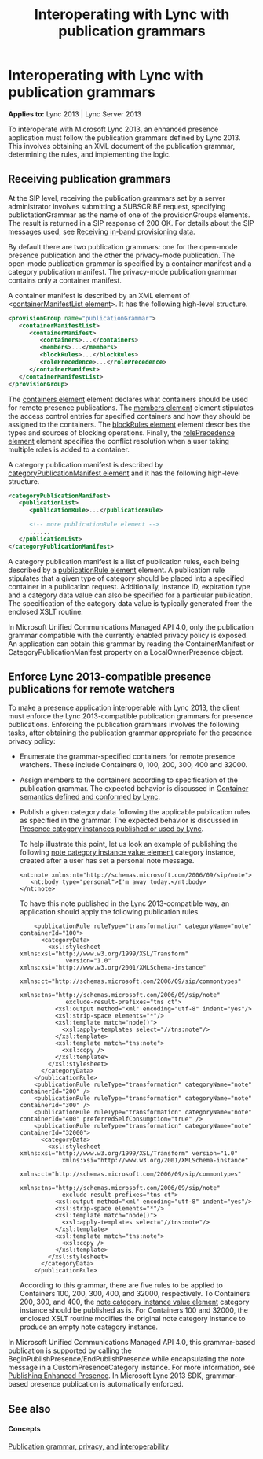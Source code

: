 ﻿---
title: Interoperating with Lync with publication grammars
TOCTitle: Interoperating with Lync with publication grammars
ms:assetid: 2f3cfcf4-2aa3-44c8-8ca7-9413f13e040b
ms:mtpsurl: https://msdn.microsoft.com/en-us/library/Dn454681(v=office.15)
ms:contentKeyID: 57093215
ms.date: 07/24/2014
mtps_version: v=office.15
dev_langs:
- xml
---

# Interoperating with Lync with publication grammars


**Applies to:** Lync 2013 | Lync Server 2013

To interoperate with Microsoft Lync 2013, an enhanced presence application must follow the publication grammars defined by Lync 2013. This involves obtaining an XML document of the publication grammar, determining the rules, and implementing the logic.

## Receiving publication grammars

At the SIP level, receiving the publication grammars set by a server administrator involves submitting a SUBSCRIBE request, specifying publictationGrammar as the name of one of the provisionGroups elements. The result is returned in a SIP response of 200 OK. For details about the SIP messages used, see [Receiving in-band provisioning data](receiving-in-band-provisioning-data.md).

By default there are two publication grammars: one for the open-mode presence publication and the other the privacy-mode publication. The open-mode publication grammar is specified by a container manifest and a category publication manifest. The privacy-mode publication grammar contains only a container manifest.

A container manifest is described by an XML element of \<[containerManifestList element](containermanifestlist-element.md)\>. It has the following high-level structure.

``` xml
<provisionGroup name="publicationGrammar">
   <containerManifestList>
      <containerManifest>
         <containers>...</containers>
         <members>...</members>
         <blockRules>...</blockRules>
         <rolePrecedence>...</rolePrecedence>
      </containerManifest>
   </containerManifestList>
</provisionGroup>
```

The [containers element](containers-element.md) element declares what containers should be used for remote presence publications. The [members element](members-element.md) element stipulates the access control entries for specified containers and how they should be assigned to the containers. The [blockRules element](blockrules-element.md) element describes the types and sources of blocking operations. Finally, the [rolePrecedence element](roleprecedence-element.md) element specifies the conflict resolution when a user taking multiple roles is added to a container.

A category publication manifest is described by [categoryPublicationManifest element](categorypublicationmanifest-element.md) and it has the following high-level structure.

``` xml
<categoryPublicationManifest>
   <publicationList>
      <publicationRule>...</publicationRule>

      <!-- more publicationRule element -->
      ......
   </publicationList>
</categoryPublicationManifest>
```

A category publication manifest is a list of publication rules, each being described by a [publicationRule element](publicationrule-element.md) element. A publication rule stipulates that a given type of category should be placed into a specified container in a publication request. Additionally, instance ID, expiration type and a category data value can also be specified for a particular publication. The specification of the category data value is typically generated from the enclosed XSLT routine.

In Microsoft Unified Communications Managed API 4.0, only the publication grammar compatible with the currently enabled privacy policy is exposed. An application can obtain this grammar by reading the ContainerManifest or CategoryPublicationManifest property on a LocalOwnerPresence object.

## Enforce Lync 2013-compatible presence publications for remote watchers

To make a presence application interoperable with Lync 2013, the client must enforce the Lync 2013-compatible publication grammars for presence publications. Enforcing the publication grammars involves the following tasks, after obtaining the publication grammar appropriate for the presence privacy policy:

  - Enumerate the grammar-specified containers for remote presence watchers. These include Containers 0, 100, 200, 300, 400 and 32000.

  - Assign members to the containers according to specification of the publication grammar. The expected behavior is discussed in [Container semantics defined and conformed by Lync](container-semantics-defined-and-conformed-by-lync.md).

  - Publish a given category data following the applicable publication rules as specified in the grammar. The expected behavior is discussed in [Presence category instances published or used by Lync](presence-category-instances-published-or-used-by-lync.md).
    
    To help illustrate this point, let us look an example of publishing the following [note category instance value element](note-category-instance-value-element.md) category instance, created after a user has set a personal note message.
    
        <nt:note xmlns:nt="http://schemas.microsoft.com/2006/09/sip/note">
           <nt:body type="personal">I'm away today.</nt:body>
        </nt:note>
    
    To have this note published in the Lync 2013-compatible way, an application should apply the following publication rules.
    
    ``` 
        <publicationRule ruleType="transformation" categoryName="note" containerId="100">
          <categoryData>
            <xsl:stylesheet xmlns:xsl="http://www.w3.org/1999/XSL/Transform" 
                 version="1.0" xmlns:xsi="http://www.w3.org/2001/XMLSchema-instance" 
                 xmlns:ct="http://schemas.microsoft.com/2006/09/sip/commontypes" 
                 xmlns:tns="http://schemas.microsoft.com/2006/09/sip/note" 
                 exclude-result-prefixes="tns ct"> 
              <xsl:output method="xml" encoding="utf-8" indent="yes"/> 
              <xsl:strip-space elements="*"/> 
              <xsl:template match="node()"> 
                <xsl:apply-templates select="//tns:note"/> 
              </xsl:template> 
              <xsl:template match="tns:note"> 
                <xsl:copy /> 
              </xsl:template> 
            </xsl:stylesheet>
          </categoryData> 
        </publicationRule>
        <publicationRule ruleType="transformation" categoryName="note" containerId="200" /> 
        <publicationRule ruleType="transformation" categoryName="note" containerId="300" /> 
        <publicationRule ruleType="transformation" categoryName="note" containerId="400" preferredSelfConsumption="true" /> 
        <publicationRule ruleType="transformation" categoryName="note" containerId="32000">
          <categoryData>
            <xsl:stylesheet xmlns:xsl="http://www.w3.org/1999/XSL/Transform" version="1.0" 
                xmlns:xsi="http://www.w3.org/2001/XMLSchema-instance" 
                xmlns:ct="http://schemas.microsoft.com/2006/09/sip/commontypes" 
                xmlns:tns="http://schemas.microsoft.com/2006/09/sip/note" 
                exclude-result-prefixes="tns ct"> 
              <xsl:output method="xml" encoding="utf-8" indent="yes"/> 
              <xsl:strip-space elements="*"/> 
              <xsl:template match="node()"> 
                <xsl:apply-templates select="//tns:note"/> 
              </xsl:template> 
              <xsl:template match="tns:note"> 
                <xsl:copy /> 
              </xsl:template> 
            </xsl:stylesheet>
          </categoryData> 
        </publicationRule>
    ```
    
    According to this grammar, there are five rules to be applied to Containers 100, 200, 300, 400, and 32000, respectively. To Containers 200, 300, and 400, the [note category instance value element](note-category-instance-value-element.md) category instance should be published as is. For Containers 100 and 32000, the enclosed XSLT routine modifies the original note category instance to produce an empty note category instance.

In Microsoft Unified Communications Managed API 4.0, this grammar-based publication is supported by calling the BeginPublishPresence/EndPublishPresence while encapsulating the note message in a CustomPresenceCategory instance. For more information, see [Publishing Enhanced Presence](publishing-enhanced-presence.md). In Microsoft Lync 2013 SDK, grammar-based presence publication is automatically enforced.

## See also

#### Concepts

[Publication grammar, privacy, and interoperability](publication-grammar-privacy-and-interoperability.md)

